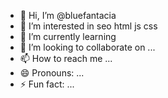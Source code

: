- 👋 Hi, I’m @bluefantacia
- 👀 I’m interested in seo html js css
- 🌱 I’m currently learning 
- 💞️ I’m looking to collaborate on ...
- 📫 How to reach me ...
- 😄 Pronouns: ...
- ⚡ Fun fact: ...

<!---
bluefantacia/bluefantacia is a ✨ special ✨ repository because its `README.md` (this file) appears on your GitHub profile.
You can click the Preview link to take a look at your changes.
--->
